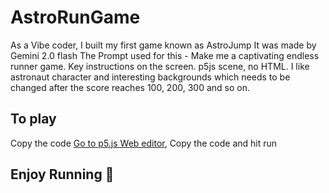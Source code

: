 # AstroRunGame
As a Vibe coder, I built my first game known as AstroJump
It was made by Gemini 2.0 flash 
The Prompt used for this - 
Make me a captivating endless runner game. Key instructions on the screen. p5js scene, no HTML. I like astronaut character and interesting backgrounds which needs to be changed after the score reaches 100, 200, 300 and so on.

## To play
 Copy the code 
 [Go to p5.js Web editor](https://editor.p5js.org/),
 Copy the code and hit run

## Enjoy Running 🏃
